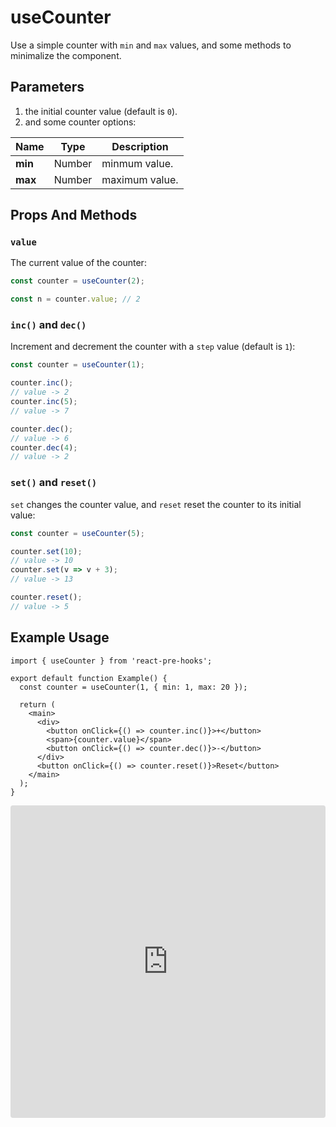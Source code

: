 # useCounter

Use a simple counter with `min` and `max` values, and some methods to minimalize the component.

## Parameters

1. the initial counter value (default is `0`).
2. and some counter options:

| Name    | Type   | Description    |
| ------- | ------ | -------------- |
| **min** | Number | minmum value.  |
| **max** | Number | maximum value. |

## Props And Methods

### `value`

The current value of the counter:

```ts
const counter = useCounter(2);

const n = counter.value; // 2
```

### `inc()` and `dec()`

Increment and decrement the counter with a `step` value (default is `1`):

```ts
const counter = useCounter(1);

counter.inc();
// value -> 2
counter.inc(5);
// value -> 7

counter.dec();
// value -> 6
counter.dec(4);
// value -> 2
```

### `set()` and `reset()`

`set` changes the counter value, and `reset` reset the counter to its initial value:

```ts
const counter = useCounter(5);

counter.set(10);
// value -> 10
counter.set(v => v + 3);
// value -> 13

counter.reset();
// value -> 5
```

## Example Usage

```tsx
import { useCounter } from 'react-pre-hooks';

export default function Example() {
  const counter = useCounter(1, { min: 1, max: 20 });

  return (
    <main>
      <div>
        <button onClick={() => counter.inc()}>+</button>
        <span>{counter.value}</span>
        <button onClick={() => counter.dec()}>-</button>
      </div>
      <button onClick={() => counter.reset()}>Reset</button>
    </main>
  );
}
```

<iframe src="https://codesandbox.io/embed/usecounter-fyvy73?fontsize=14&hidenavigation=1&module=%2Fsrc%2FComponent.tsx&theme=dark" style="width:100%; height:500px; border:0; border-radius: 4px; overflow:hidden;" title="useCounter" allow="accelerometer; ambient-light-sensor; camera; encrypted-media; geolocation; gyroscope; hid; microphone; midi; payment; usb; vr; xr-spatial-tracking" sandbox="allow-forms allow-modals allow-popups allow-presentation allow-same-origin allow-scripts"></iframe>
